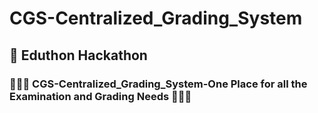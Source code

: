# CGS-Centralized_Grading_System

## 🚀 Eduthon Hackathon 

### 👨🏻‍🎓 CGS-Centralized_Grading_System-One Place for all the Examination and Grading Needs 👩🏻‍🎓
